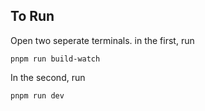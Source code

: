 ## To Run

Open two seperate terminals. in the first, run

`pnpm run build-watch`

In the second, run

`pnpm run dev`
